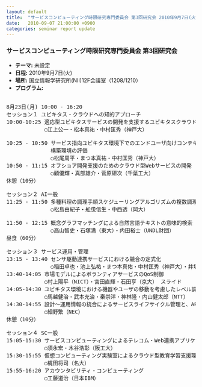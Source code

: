 ```yaml
---
layout: default
title:  "サービスコンピューティング時限研究専門委員会 第3回研究会 2010年9月7日(火)"
date:   2010-09-07 21:00:00 +0900
categories: seminar report update
---
```


### サービスコンピューティング時限研究専門委員会 第3回研究会
- __テーマ:__ 未設定
- __日程:__ 2010年9月7日(火)
- __場所:__ 国立情報学研究所(NII)12F会議室（1208/1210）
- __プログラム:__

<pre>

8月23日(月) 10:00 - 16:20
セッション１ ユビキタス・クラウドへの知的アプローチ
10:00-10:25 適応型ユビキタスサービスの開発を支援するユビキタスクラウドの提案
            ○江上公一・松本真祐・中村匡秀（神戸大）

10:25 - 10:50 サービス指向ユビキタス環境下でのエンドユーザ向けコンテキストアウェアサービス
              構築環境の評価
              ○松尾周平・まつ本真祐・中村匡秀（神戸大）
10:50 - 11:15 オフショア開発支援のためのクラウド型Webサービスの開発
              ○顧優輝・真部雄介・菅原研次（千葉工大）
休憩（10分）

セッション２ AI一般
11:25 - 11:50 多種料理の調理手順スケジューリングアルゴリズムの複数調理者への拡張
              ○松島由紀子・舩曵信生・中西透（岡大）

11:50 - 12:15 概念グラフマッチングによる自然言語テキストの意味的検索
              ○高山智史・石塚満（東大）・内田裕士（UNDL財団）
昼食（60分）

セッション３ サービス運用・管理
13:15 - 13:40 センサ駆動連携サービスにおける競合の定式化
              ○稲田卓也・池上弘祐・まつ本真佑・中村匡秀（神戸大）・井垣宏（東京工科大） スライド
13:40-14:05 市場モデルによるボランティアサービスのQoS制御
            ○村上陽平（NICT）・宮田直輝・石田亨（京大） スライド
14:05-14:30 ユビキタス環境における機器やユーザの移動を考慮したレベル調整付きサービス提供手法
            ○馬越健治・武本充治・秦崇洋・神林隆・内山健太郎（NTT）
14:30-14:55 設計～運用情報の統合によるサービスライフサイクル管理と、APaaS基盤への適用 
            ○細野繁（NEC）
休憩（10分）

セッション４ SC一般
15:05-15:30 サービスコンピューティングによるテレコム・Web連携アプリケーションのマッシュアップ
            ○須永宏・木谷浩彰（阪工大）
15:30-15:55 仮想コンピューティング実験室によるクラウド型教育学習支援環境の構築
            ○梶田将司（名大）
15:55-16:20 アカウンタビリティ・コンピューティング
            ○工藤道治（日本IBM）
</pre>

